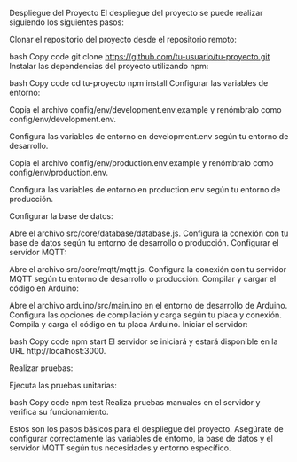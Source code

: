 Despliegue del Proyecto
El despliegue del proyecto se puede realizar siguiendo los siguientes pasos:

Clonar el repositorio del proyecto desde el repositorio remoto:

bash
Copy code
git clone https://github.com/tu-usuario/tu-proyecto.git
Instalar las dependencias del proyecto utilizando npm:

bash
Copy code
cd tu-proyecto
npm install
Configurar las variables de entorno:

Copia el archivo config/env/development.env.example y renómbralo como config/env/development.env.

Configura las variables de entorno en development.env según tu entorno de desarrollo.

Copia el archivo config/env/production.env.example y renómbralo como config/env/production.env.

Configura las variables de entorno en production.env según tu entorno de producción.

Configurar la base de datos:

Abre el archivo src/core/database/database.js.
Configura la conexión con tu base de datos según tu entorno de desarrollo o producción.
Configurar el servidor MQTT:

Abre el archivo src/core/mqtt/mqtt.js.
Configura la conexión con tu servidor MQTT según tu entorno de desarrollo o producción.
Compilar y cargar el código en Arduino:

Abre el archivo arduino/src/main.ino en el entorno de desarrollo de Arduino.
Configura las opciones de compilación y carga según tu placa y conexión.
Compila y carga el código en tu placa Arduino.
Iniciar el servidor:

bash
Copy code
npm start
El servidor se iniciará y estará disponible en la URL http://localhost:3000.

Realizar pruebas:

Ejecuta las pruebas unitarias:

bash
Copy code
npm test
Realiza pruebas manuales en el servidor y verifica su funcionamiento.

Estos son los pasos básicos para el despliegue del proyecto. Asegúrate de configurar correctamente las variables de entorno, la base de datos y el servidor MQTT según tus necesidades y entorno específico.